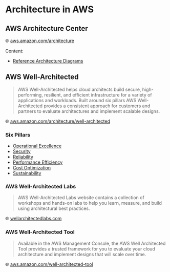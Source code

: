 # Architecture in AWS

## AWS Architecture Center

🌐 [aws.amazon.com/architecture](https://aws.amazon.com/architecture/)

Content:

* [Reference Architecture Diagrams](https://aws.amazon.com/architecture/reference-architecture-diagrams/)

## AWS Well-Architected

> AWS Well-Architected helps cloud architects build secure, high-performing, resilient, and efficient infrastructure for a variety of applications and workloads.
> Built around six pillars AWS Well-Architected provides a consistent approach for customers and partners to evaluate architectures and implement scalable designs.

🌐 [aws.amazon.com/architecture/well-architected](https://aws.amazon.com/architecture/well-architected/)

### Six Pillars

* [Operational Excellence](https://docs.aws.amazon.com/wellarchitected/latest/operational-excellence-pillar/welcome.html)
* [Security](https://docs.aws.amazon.com/wellarchitected/latest/security-pillar/welcome.html)
* [Reliability](https://docs.aws.amazon.com/wellarchitected/latest/reliability-pillar/welcome.html)
* [Performance Efficiency](https://docs.aws.amazon.com/wellarchitected/latest/performance-efficiency-pillar/welcome.html)
* [Cost Optimization](https://docs.aws.amazon.com/wellarchitected/latest/cost-optimization-pillar/welcome.html)
* [Sustainability](https://docs.aws.amazon.com/wellarchitected/latest/sustainability-pillar/sustainability-pillar.html)

### AWS Well-Architected Labs

> AWS Well-Architected Labs website contains a collection of workshops and hands-on labs to help you learn, measure, and build using architectural best practices.

🌐 [wellarchitectedlabs.com](https://www.wellarchitectedlabs.com/)

### AWS Well-Architected Tool

> Available in the AWS Management Console, the AWS Well Architected Tool provides a trusted framework for you to evaluate your cloud architecture and implement designs that will scale over time.

🌐 [aws.amazon.com/well-architected-tool](https://aws.amazon.com/well-architected-tool/)
